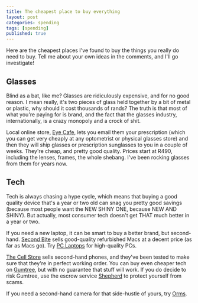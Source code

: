 ```yaml
---
title: The cheapest place to buy everything
layout: post
categories: spending
tags: [spending]
published: true
---
```

Here are the cheapest places I've found to buy the things you really do need to buy. Tell me about your own ideas in the comments, and I'll go investigate!

## Glasses
Blind as a bat, like me? Glasses are ridiculously expensive, and for no good reason. I mean really, it's two pieces of glass held together by a bit of metal or plastic, why should it cost thousands of rands? The truth is that most of what you're paying for is brand, and the fact that the glasses industry, internationally, is a crazy monopoly and a crock of shit.

Local online store, [Eye Cafe](http://eyecafe.co.za/), lets you email them your prescription (which you can get very cheaply at any optometrist or physical glasses store) and then they will ship glasses or prescription sunglasses to you in a couple of weeks. They're cheap, and pretty good quality. Prices start at R490, including the lenses, frames, the whole shebang. I've been rocking glasses from them for years now.

## Tech
Tech is always chasing a hype cycle, which means that buying a good quality device that's a year or two old can snag you pretty good savings (because most people want the NEW SHINY ONE, because NEW AND SHINY). But actually, most consumer tech doesn't get THAT much better in a year or two.

If you need a new laptop, it can be smart to buy a better brand, but second-hand. [Second Bite](http://secondbite.co.za/) sells good-quality refurbished Macs at a decent price (as far as Macs go). Try [PC Laptops](https://www.pclaptops.co.za/) for high-quality PCs.

[The Cell Store](https://www.thecellstore.co.za/product-category/certified-pre-owned/) sells second-hand phones, and they've been tested to make sure that they're in perfect working order. You can buy even cheaper tech on [Gumtree](http://gumtree.co.za/), but with no guarantee that stuff will work. If you do decide to risk Gumtree, use the escrow service [Shepherd](https://www.paywithshepherd.com/) to protect yourself from scams.

If you need a second-hand camera for that side-hustle of yours, try [Orms](http://orms.co.za/).
